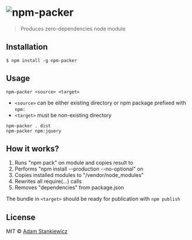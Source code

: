 # ![npm-packer](http://imgh.us/npm-packer_1.svg)

> Produces zero-dependencies node module

## Installation

```
$ npm install -g npm-packer
```

## Usage

```
npm-packer <source> <target>
```

- `<source>` can be either existing directory or npm package prefixed with `npm:`
- `<target>` must be non-existing directory

```
npm-packer . dist
npm-packer npm:jquery
```

## How it works?

1. Runs "npm pack" on <source> module and copies result to <target>
2. Performs "npm install --production --no-optional" on <target>
3. Copies installed modules to "<target>/vendor/node_modules"
4. Rewrites all require(...) calls
5. Removes "dependencies" from package.json

The bundle in `<target>` should be ready for publication with `npm publish`

## License

MIT © [Adam Stankiewicz](https://sheerun.net)

